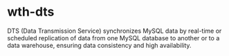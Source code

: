 # wth-dts
DTS (Data Transmission Service) synchronizes MySQL data by real-time or scheduled replication of data from one MySQL database to another or to a data warehouse, ensuring data consistency and high availability.
